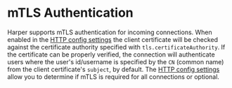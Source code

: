 # mTLS Authentication

Harper supports mTLS authentication for incoming connections. When enabled in the [HTTP config settings](../../deployments/configuration.md#http) the client certificate will be checked against the certificate authority specified with `tls.certificateAuthority`. If the certificate can be properly verified, the connection will authenticate users where the user's id/username is specified by the `CN` (common name) from the client certificate's `subject`, by default. The [HTTP config settings](../../deployments/configuration.md#http) allow you to determine if mTLS is required for all connections or optional.
